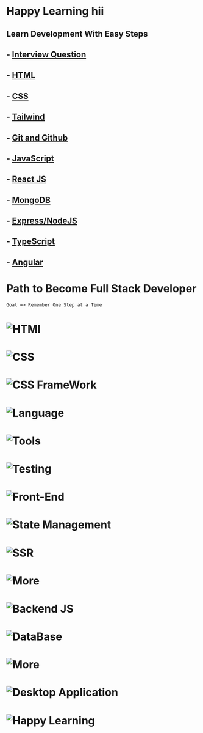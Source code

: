 # Happy Learning hii

## Learn Development With Easy Steps

## - [Interview Question](./00%20Interview%20Questions/Readme.md)

## - [HTML](./01%20HTML/Readme.md)

## - [CSS](./02%20CSS/Readme.md)

## - [Tailwind](./03%20Tailwind/Readme.md)

## - [Git and Github](./04%20Git%20and%20Github/Readme.md)

## - [JavaScript](./05%20JavaScript/Readme.md)

## - [React JS](./06%20React/Readme.md)

## - [MongoDB](./07%20MongoDB/Readme.md)

## - [Express/NodeJS](./08%20Express%3ANodeJS/Readme.md)

## - [TypeScript](./09%20TypeScript/Readme.md)

## - [Angular](./10%20Angular/Readme.md)

# Path to Become Full Stack Developer

    Goal => Remember One Step at a Time

# ![HTMl](https://res.cloudinary.com/dsxhvl3q8/image/upload/v1670584566/HappyLearning/GuidedPath/Stage_1_zv41yb.png)

# ![CSS](https://res.cloudinary.com/dsxhvl3q8/image/upload/v1670584855/HappyLearning/GuidedPath/Stage2_drxmkp.png)

# ![CSS FrameWork](https://res.cloudinary.com/dsxhvl3q8/image/upload/v1670585154/HappyLearning/GuidedPath/Stage_3_bmsmvs.png)

# ![Language](https://res.cloudinary.com/dsxhvl3q8/image/upload/v1670585286/HappyLearning/GuidedPath/Stage_4_vzm5zo.png)

# ![Tools](https://res.cloudinary.com/dsxhvl3q8/image/upload/v1670585482/HappyLearning/GuidedPath/Stage_5_aisiwg.png)

# ![Testing](https://res.cloudinary.com/dsxhvl3q8/image/upload/v1670585629/HappyLearning/GuidedPath/Stage_6_ells8p.png)

# ![Front-End](https://res.cloudinary.com/dsxhvl3q8/image/upload/v1670585758/HappyLearning/GuidedPath/Stage_7_w1oyrk.png)

# ![State Management](https://res.cloudinary.com/dsxhvl3q8/image/upload/v1670585852/HappyLearning/GuidedPath/Stage_8_vvc3s7.png)

# ![SSR](https://res.cloudinary.com/dsxhvl3q8/image/upload/v1670585971/HappyLearning/GuidedPath/Stage_9_hcrdao.png)

# ![More](https://res.cloudinary.com/dsxhvl3q8/image/upload/v1670586075/HappyLearning/GuidedPath/Stage_10_obd8yf.png)

# ![Backend JS](https://res.cloudinary.com/dsxhvl3q8/image/upload/v1670586180/HappyLearning/GuidedPath/Stage_11_kursxk.png)

# ![DataBase](https://res.cloudinary.com/dsxhvl3q8/image/upload/v1670586265/HappyLearning/GuidedPath/Stage_12_f0cm4a.png)

# ![More](https://res.cloudinary.com/dsxhvl3q8/image/upload/v1670586345/HappyLearning/GuidedPath/Stage_13_ffqm7r.png)

# ![Desktop Application](https://res.cloudinary.com/dsxhvl3q8/image/upload/v1670586627/HappyLearning/GuidedPath/Stage_15_qottew.png)

# ![Happy Learning](https://res.cloudinary.com/dsxhvl3q8/image/upload/v1670586777/HappyLearning/GuidedPath/Stage_16_ciixs3.png)
